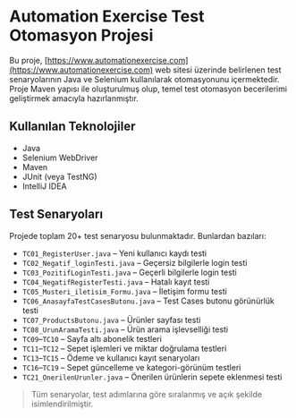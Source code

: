 # Automation Exercise Test Otomasyon Projesi

Bu proje, [https://www.automationexercise.com](https://www.automationexercise.com) web sitesi üzerinde belirlenen test senaryolarının Java ve Selenium kullanılarak otomasyonunu içermektedir. Proje Maven yapısı ile oluşturulmuş olup, temel test otomasyon becerilerimi geliştirmek amacıyla hazırlanmıştır.

## Kullanılan Teknolojiler

- Java
- Selenium WebDriver
- Maven
- JUnit (veya TestNG)
- IntelliJ IDEA

## Test Senaryoları

Projede toplam 20+ test senaryosu bulunmaktadır. Bunlardan bazıları:

- `TC01_RegisterUser.java` – Yeni kullanıcı kaydı testi  
- `TC02_Negatif_loginTesti.java` – Geçersiz bilgilerle login testi  
- `TC03_PozitifLoginTesti.java` – Geçerli bilgilerle login testi  
- `TC04_NegatifRegisterTesti.java` – Hatalı kayıt testi  
- `TC05_Musteri_iletisim_Formu.java` – İletişim formu testi  
- `TC06_AnasayfaTestCasesButonu.java` – Test Cases butonu görünürlük testi  
- `TC07_ProductsButonu.java` – Ürünler sayfası testi  
- `TC08_UrunAramaTesti.java` – Ürün arama işlevselliği testi  
- `TC09`–`TC10` – Sayfa altı abonelik testleri  
- `TC11`–`TC12` – Sepet işlemleri ve miktar doğrulama testleri  
- `TC13`–`TC15` – Ödeme ve kullanıcı kayıt senaryoları  
- `TC16`–`TC19` – Sepet güncelleme ve kategori-görünüm testleri  
- `TC21_OnerilenUrunler.java` – Önerilen ürünlerin sepete eklenmesi testi  

> Tüm senaryolar, test adımlarına göre sıralanmış ve açık şekilde isimlendirilmiştir.
